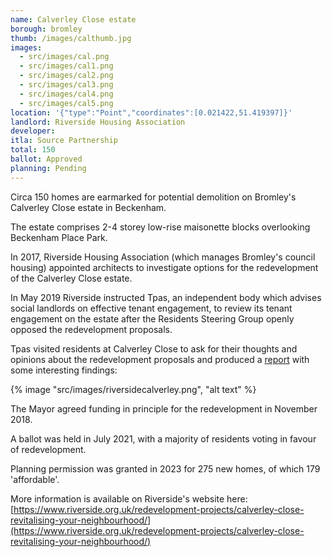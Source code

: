 ```yaml
---
name: Calverley Close estate 
borough: bromley 
thumb: /images/calthumb.jpg
images:
  - src/images/cal.png
  - src/images/cal1.png
  - src/images/cal2.png
  - src/images/cal3.png
  - src/images/cal4.png
  - src/images/cal5.png
location: '{"type":"Point","coordinates":[0.021422,51.419397]}'
landlord: Riverside Housing Association
developer:
itla: Source Partnership
total: 150
ballot: Approved
planning: Pending
---
```

Circa 150 homes are earmarked for potential demolition on Bromley's Calverley Close estate in Beckenham.

The estate comprises 2-4 storey low-rise maisonette blocks overlooking Beckenham Place Park.

In 2017, Riverside Housing Association (which manages Bromley's council housing) appointed architects to investigate options for the redevelopment of the Calverley Close estate.

In May 2019 Riverside instructed Tpas, an independent body which advises social landlords on effective tenant engagement, to review its tenant engagement on the estate after the Residents Steering Group openly opposed the redevelopment proposals.

Tpas visited residents at Calverley Close to ask for their thoughts and opinions about the redevelopment proposals and produced a [report](/images/tpasreport.pdf) with some interesting findings:

{% image "src/images/riversidecalverley.png", "alt text" %}


The Mayor agreed funding in principle for the redevelopment in November 2018.

A ballot was held in July 2021, with a majority of residents voting in favour of redevelopment.

Planning permission was granted in 2023 for 275 new homes, of which 179 'affordable'.

More information is available on Riverside's website here: [https://www.riverside.org.uk/redevelopment-projects/calverley-close-revitalising-your-neighbourhood/](https://www.riverside.org.uk/redevelopment-projects/calverley-close-revitalising-your-neighbourhood/)

